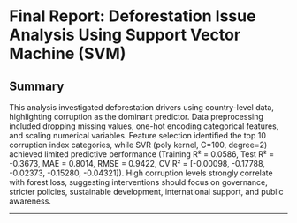 # Final Report: Deforestation Issue Analysis Using Support Vector Machine (SVM)

## Summary

This analysis investigated deforestation drivers using country-level data, highlighting corruption as the dominant predictor. Data preprocessing included dropping missing values, one-hot encoding categorical features, and scaling numerical variables. Feature selection identified the top 10 corruption index categories, while SVR (poly kernel, C=100, degree=2) achieved limited predictive performance (Training R² = 0.0586, Test R² = -0.3673, MAE = 0.8014, RMSE = 0.9422, CV R² = [-0.00098, -0.17788, -0.02373, -0.15280, -0.04321]). High corruption levels strongly correlate with forest loss, suggesting interventions should focus on governance, stricter policies, sustainable development, international support, and public awareness.


---